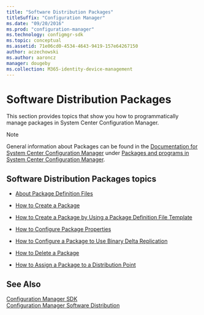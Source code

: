 ```yaml
---
title: "Software Distribution Packages"
titleSuffix: "Configuration Manager"
ms.date: "09/20/2016"
ms.prod: "configuration-manager"
ms.technology: configmgr-sdk
ms.topic: conceptual
ms.assetid: 71e06cd0-4534-4643-9419-157e64267150
author: aczechowski
ms.author: aaroncz
manager: dougeby
ms.collection: M365-identity-device-management
---
```

# Software Distribution Packages
This section provides topics that show you how to programmatically manage packages in System Center Configuration Manager.  

> [!NOTE]
>  General information about Packages can be found in the [Documentation for System Center Configuration Manager](https://technet.microsoft.com/en-us/library/mt346023.aspx) under [Packages and programs in System Center Configuration Manager](https://technet.microsoft.com/en-us/library/mt629313.aspx).  

## Software Distribution Packages topics  

-   [About Package Definition Files](../../../../develop/core/servers/configure/about-package-definition-files.md)  

-   [How to Create a Package](../../../../develop/core/servers/configure/how-to-create-a-package.md)  

-   [How to Create a Package by Using a Package Definition File Template](../../../../develop/core/servers/configure/how-to-create-a-package-by-using-a-package-definition-file-template.md)  

-   [How to Configure Package Properties](../../../../develop/core/servers/configure/how-to-configure-package-properties.md)  

-   [How to Configure a Package to Use Binary Delta Replication](../../../../develop/core/servers/configure/how-to-configure-a-package-to-use-binary-delta-replication.md)  

-   [How to Delete a Package](../../../../develop/core/servers/configure/how-to-delete-a-package.md)  

-   [How to Assign a Package to a Distribution Point](../../../../develop/core/servers/configure/how-to-assign-a-package-to-a-distribution-point.md)  

## See Also  
 [Configuration Manager SDK](../../../../develop/core/misc/system-center-configuration-manager-sdk.md)   
 [Configuration Manager Software Distribution](../../../../develop/core/servers/configure/software-distribution.md)
